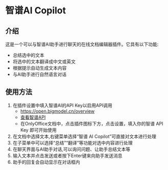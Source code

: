 # 智谱AI Copilot
## 介绍
这是一个可以与智谱AI助手进行聊天的在线文档编辑器插件。它具有以下功能:
- 总结选中的文本
- 将选中的文本翻译成中文或英文
- 根据提示自动生成文本内容
- 与AI助手进行自然语言对话

## 使用方法
1. 在插件设置中填入智谱AI的API Key以启用API调用
    - https://open.bigmodel.cn/overview
    - [查看智谱API](resources/images/查看智谱API.png)
    - 在OnlyOffice文档中，点击插件图标下方，点击设置，填入你的智谱 API Key 即可开始使用
2. 在文档中选择文本,右键菜单选择“智谱 AI Copilot”可直接对文本进行处理
3. 在子菜单中可以选择“总结”“翻译”等功能对选中内容进行处理
4. 在聊天界面与AI助手对话,可以询问问题、让助手总结文本等
5. 输入文本并点击发送或者按下Enter键来向助手发送消息
6. 助手的回复会自动显示在对话框内
